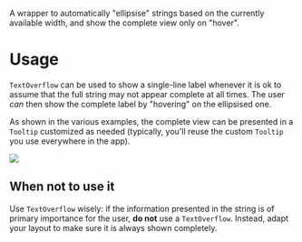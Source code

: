 A wrapper to automatically "ellipsise" strings based on the currently available width, and show the complete view only on "hover".

# Usage

`TextOverflow` can be used to show a single-line label whenever it is ok to assume that the full string may not appear complete at all times. The user *can* then show the complete label by "hovering" on the ellipsised one.

As shown in the various examples, the complete view can be presented in a `Tooltip` customized as needed (typically, you'll reuse the custom `Tooltip` you use everywhere in the app).

![](https://user-images.githubusercontent.com/2643520/37216812-0dc8d29c-23bc-11e8-8a42-e1002e7e4535.png)

## When not to use it

Use `TextOverflow` wisely: if the information presented in the string is of primary importance for the user, **do not** use a `TextOverflow`. Instead, adapt your layout to make sure it is always shown completely.
